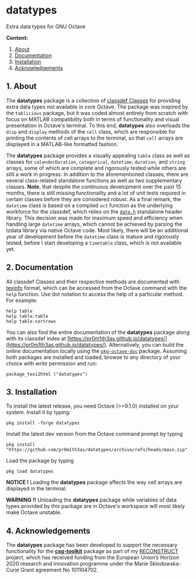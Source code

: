 # datatypes

Extra data types for GNU Octave

**Content:**

1. [About](#1-about)
2. [Documentation](#2-documentation)
3. [Installation](#3-installation)
4. [Acknowledgements](#4-acknowledgements)

## 1. About

The **datatypes** package is a collection of [classdef Classes](https://docs.octave.org/latest/classdef-Classes.html) for providing extra data types not available in core Octave.  The package was inspired by the `tablicious` package, but it was coded almost entirely from scratch with focus on MATLAB compatibility both in terms of functionality and visual presentation in Octave's terminal. To this end, **datatypes** also overloads the `disp` and `display` methods of the `cell` class, which are responsible for printing the contents of cell arrays to the terminal, so that `cell` arrays are displayed in a MATLAB-like formatted fashion.

The **datatypes** package provides a visually appealing `table` class as well as classes for `calenderDuration`, `categorical`, `datetime`, `duration`, and `string` arrays, some of which are complete and rigorously tested while others are still a work in progress. In addition to the aforementioned classes, there are several class-related standalone functions as well as two supplementary classes. **Note**, that despite the continuous development over the past 15 months, there is still missing functionality and a lot of unit tests required in certain classes before they are considered robust. As a final remark, the `datetime` class is based on a compiled `oct` function as the underlying workforce for the classdef, which relies on the [`date.h`](https://github.com/HowardHinnant/date) standalone header library. This decision was made for maximum speed and efficiency when handling large `datetime` arrays, which cannot be achieved by parsing the tzdata library via native Octave code. Most likely, there will be an additional year of development before the `datetime` class is mature and rigorously tested, before I start developing a `timetable` class, which is not available yet.

## 2. Documentation
All classdef Classes and their respective methods are documented with [texinfo](https://www.gnu.org/software/texinfo/) format, which can be accessed from the Octave command with the `help` function.  Use dot notation to access the help of a particular method. For example:
```
help table
help table.table
help table.sortrows 
```

You can also find the entire documentation of the **datatypes** package along with its classdef index at [https://pr0m1th3as.github.io/datatypes/](https://pr0m1th3as.github.io/datatypes/). Alternatively, you can build the online documentation locally using the [`pkg-octave-doc`](https://github.com/gnu-octave/pkg-octave-doc) package. Assuming both packages are installed and loaded, browse to any directory of your choice with *write* permission and run:
```
package_texi2html ("datatypes")
```

## 3. Installation

To install the latest release, you need Octave (>=9.1.0) installed on your system. Install it by typing:

  `pkg install -forge datatypes`

Install the latest dev version from the Octave command prompt by typing 

 `pkg install "https://github.com/pr0m1th3as/datatypes/archive/refs/heads/main.zip"`

Load the package by typing

  `pkg load datatypes`

**NOTICE !** Loading the **datatypes** package affects the way cell arrays are displayed in the terminal.

**WARNING !!** Unloading the **datatypes** package while variables of data types provided by this package are in Octave's workspace will most likely make Octave unstable.

## 4. Acknowledgements

The **datatypes** package has been developed to support the necessary functionality for the [**csg-toolkit**](https://github.com/pr0m1th3as/csg-toolkit) package as part of my [RECONSTRUCT](https://www.physicalanthropology.gr/reconstruct.php) project, which has received funding from the European Union’s Horizon 2020 research and innovation programme under the Marie Sklodowska-Curie Grant agreement No 101104702.
